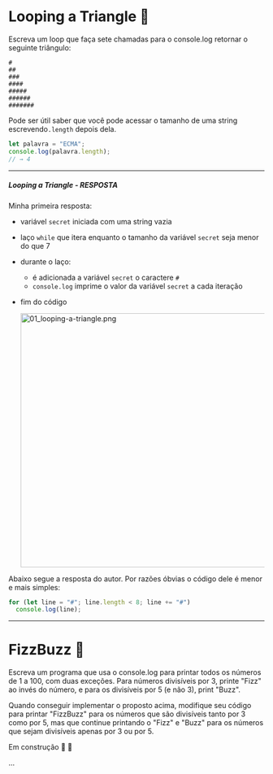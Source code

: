 # Looping a Triangle 🔺

Escreva um loop que faça sete chamadas para o console.log retornar o seguinte triângulo:

```
#
##
###
####
#####
######
#######
```

Pode ser útil saber que você pode acessar o tamanho de uma string escrevendo`.length`  depois dela.

```javascript
let palavra = "ECMA";
console.log(palavra.length);
// → 4
```

------

##### Looping a Triangle - RESPOSTA

Minha primeira resposta: 

- variável `secret` iniciada com uma string vazia

- laço `while` que itera enquanto o tamanho da variável `secret` seja menor do que 7

- durante o laço: 

  - é adicionada a variável `secret` o caractere `#` 
  - `console.log` imprime o valor da variável `secret` a cada iteração 

- fim do código 


  <img src="https://raw.githubusercontent.com/gildoneto/estudando-javascript/master/eloquent-javascript-3rd-edition/img/01_looping-a-triangle.png" alt="01_looping-a-triangle.png" width="500" />
  


Abaixo segue a resposta do autor. Por razões óbvias o código dele é menor e mais simples:



```javascript
for (let line = "#"; line.length < 8; line += "#")
  console.log(line);
```

------

# FizzBuzz 🔢

Escreva um programa que usa o console.log para printar todos os números de 1 a 100, com duas exceções. Para números divisíveis por 3, printe "Fizz" ao invés do número, e para os divisíveis por 5 (e não 3), print "Buzz".

Quando conseguir implementar o proposto acima, modifique seu código para printar "FizzBuzz" para os números que são divisíveis tanto por 3 como por 5, mas que continue printando o "Fizz" e "Buzz" para os números que sejam divisíveis apenas por 3 ou por 5.



Em construção 👷 🚧 

...